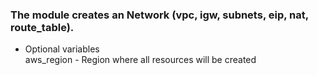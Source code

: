 ### The module creates an Network (vpc, igw, subnets, eip, nat, route_table).

* Optional variables<br />
aws_region - Region where all resources will be created